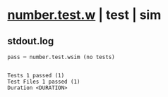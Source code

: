 # [number.test.w](../../../../../../examples/tests/sdk_tests/std/number.test.w) | test | sim

## stdout.log
```log
pass ─ number.test.wsim (no tests)
 
 
Tests 1 passed (1)
Test Files 1 passed (1)
Duration <DURATION>
```

